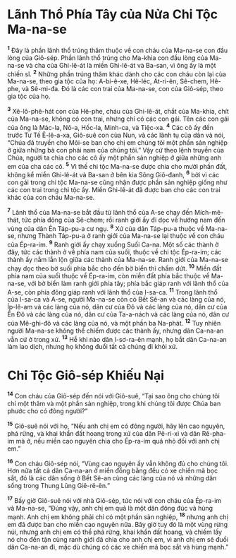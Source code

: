 # Lãnh Thổ Phía Tây của Nửa Chi Tộc Ma-na-se

<sup><b>1</b></sup> Ðây là phần lãnh thổ trúng thăm thuộc về con cháu của Ma-na-se con đầu lòng của Giô-sép. Phần lãnh thổ trúng cho Ma-khia con đầu lòng của Ma-na-se và cha của Ghi-lê-át là miền Ghi-lê-át và Ba-san, vì ông ấy là một chiến sĩ. <sup><b>2</b></sup> Những phần trúng thăm khác dành cho các con cháu còn lại của Ma-na-se, theo gia tộc của họ: A-bi-ê-xe, Hê-léc, Át-ri-ên, Sê-chem, Hê-phe, và Sê-mi-đa. Ðó là các con trai của Ma-na-se, con của Giô-sép, theo gia tộc của họ.

<sup><b>3</b></sup> Xê-lô-phê-hát con của Hê-phe, cháu của Ghi-lê-át, chắt của Ma-khia, chít của Ma-na-se, không có con trai, nhưng chỉ có các con gái. Tên các con gái của ông là Mác-la, Nô-a, Hốc-la, Minh-ca, và Tiệc-xa. <sup><b>4</b></sup> Các cô ấy đến trước Tư Tế Ê-lê-a-xa, Giô-suê con của Nun, và các lãnh tụ của dân và nói, “Chúa đã truyền cho Môi-se ban cho chị em chúng tôi một phần sản nghiệp ở giữa những bà con phái nam của chúng tôi.” Vậy cứ theo lệnh truyền của Chúa, người ta chia cho các cô ấy một phần sản nghiệp ở giữa những anh em của cha các cô. <sup><b>5</b></sup> Vì thế chi tộc Ma-na-se được chia cho mười phần đất, không kể miền Ghi-lê-át và Ba-san ở bên kia Sông Giô-đanh, <sup><b>6</b></sup> bởi vì các con gái trong chi tộc Ma-na-se cũng nhận được phần sản nghiệp giống như các con trai trong chi tộc ấy. Miền Ghi-lê-át đã được ban cho các con trai khác của con cháu Ma-na-se.

<sup><b>7</b></sup> Lãnh thổ của Ma-na-se bắt đầu từ lãnh thổ của A-se chạy đến Mích-mê-thát, tức phía đông của Sê-chem; rồi ranh giới ấy đi dọc về hướng nam đến vùng của dân Ên Táp-pu-a cư ngụ. <sup><b>8</b></sup> Xứ của dân Táp-pu-a thuộc về Ma-na-se, nhưng Thành Táp-pu-a ở ranh giới của Ma-na-se lại thuộc về con cháu của Ép-ra-im. <sup><b>9</b></sup> Ranh giới ấy chạy xuống Suối Ca-na. Một số các thành ở đây, tức các thành ở về phía nam của suối, thuộc về chi tộc Ép-ra-im; các thành ấy nằm lẫn lộn giữa các thành của Ma-na-se. Ranh giới của Ma-na-se chạy dọc theo bờ suối phía bắc cho đến bờ biển thì chấm dứt. <sup><b>10</b></sup> Miền đất phía nam của suối thuộc về Ép-ra-im, còn miền đất phía bắc thuộc về Ma-na-se, với bờ biển làm ranh giới phía tây; phía bắc giáp ranh với lãnh thổ của A-se, còn phía đông giáp ranh với lãnh thổ của I-sa-ca. <sup><b>11</b></sup> Trong lãnh thổ của I-sa-ca và A-se, người Ma-na-se còn có Bết Sê-an và các làng của nó, Íp-lê-am và các làng của nó, dân cư của Ðô và các làng của nó, dân cư của Ên Ðô và các làng của nó, dân cư của Ta-a-nách và các làng của nó, dân cư của Mê-ghi-đô và các làng của nó, và một phần ba Na-phát. <sup><b>12</b></sup> Tuy nhiên người Ma-na-se không thể chiếm được các thành ấy, nhưng dân Ca-na-an vẫn cứ ở trong xứ. <sup><b>13</b></sup> Hễ khi nào dân I-sơ-ra-ên mạnh, họ bắt dân Ca-na-an làm lao dịch, nhưng họ không đuổi tất cả chúng đi khỏi xứ.

# Chi Tộc Giô-sép Khiếu Nại

<sup><b>14</b></sup> Con cháu của Giô-sép đến nói với Giô-suê, “Tại sao ông cho chúng tôi chỉ một thăm và một phần sản nghiệp, trong khi chúng tôi được Chúa ban phước cho có đông người?”

<sup><b>15</b></sup> Giô-suê nói với họ, “Nếu anh chị em có đông người, hãy lên cao nguyên, phá rừng, và khai khẩn đất hoang trong xứ của dân Pê-ri-xi và dân Rê-pha-im mà ở, nếu miền cao nguyên chia cho Ép-ra-im quá nhỏ đối với anh chị em.”

<sup><b>16</b></sup> Con cháu Giô-sép nói, “Vùng cao nguyên ấy vẫn không đủ cho chúng tôi. Hơn nữa tất cả dân Ca-na-an ở miền đồng bằng đều có xe chiến mã bọc sắt, đó là các dân sống ở Bết Sê-an cùng các làng của nó và những dân sống trong Thung Lũng Giê-rê-ên.”

<sup><b>17</b></sup> Bấy giờ Giô-suê nói với nhà Giô-sép, tức nói với con cháu của Ép-ra-im và Ma-na-se, “Ðúng vậy, anh chị em quả là một dân đông đúc và hùng mạnh. Anh chị em không phải chỉ có một phần sản nghiệp, <sup><b>18</b></sup> nhưng anh chị em đã được ban cho miền cao nguyên nữa. Bây giờ tuy đó là một vùng rừng núi, nhưng anh chị em có thể phá rừng, khai khẩn đất hoang, và chiếm lấy nó cho đến tận cùng ranh giới đã chia cho anh chị em, vì anh chị em sẽ đuổi dân Ca-na-an đi, mặc dù chúng có các xe chiến mã bọc sắt và hùng mạnh.”
